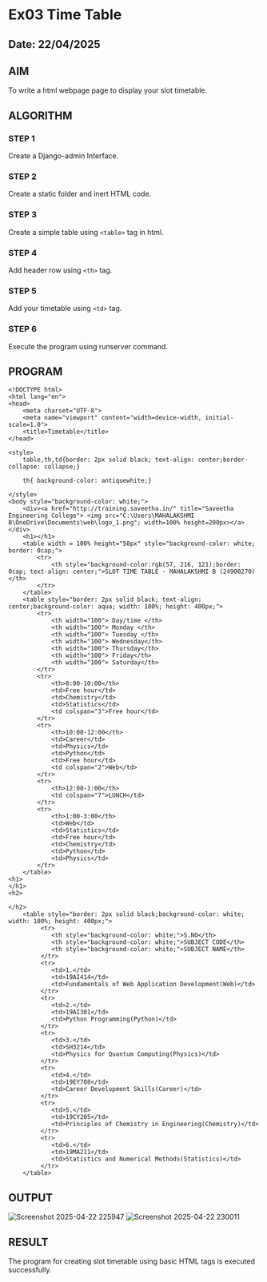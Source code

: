 # Ex03 Time Table
## Date: 22/04/2025

## AIM
To write a html webpage page to display your slot timetable.

## ALGORITHM
### STEP 1
Create a Django-admin Interface.

### STEP 2
Create a static folder and inert HTML code.

### STEP 3
Create a simple table using ```<table>``` tag in html.

### STEP 4
Add header row using ```<th>``` tag.

### STEP 5
Add your timetable using ```<td>``` tag.

### STEP 6
Execute the program using runserver command.

## PROGRAM
```
<!DOCTYPE html>
<html lang="en">
<head>
    <meta charset="UTF-8">
    <meta name="viewport" content="width=device-width, initial-scale=1.0">
    <title>Timetable</title>
</head>
 
<style>
    table,th,td{border: 2px solid black; text-align: center;border-collapse: collapse;}
    
    th{ background-color: antiquewhite;}
    
</style>    
<body style="background-color: white;">
    <div><a href="http://training.saveetha.in/" title="Saveetha Engineering College"> <img src="C:\Users\MAHALAKSHMI B\OneDrive\Documents\web\logo_1.png"; width=100% height=200px></a></div>
    <h1></h1>
    <table width = 100% height="50px" style="background-color: white; border: 0cap;">
        <tr>
            <th style="background-color:rgb(57, 216, 121);border: 0cap; text-align: center;">SLOT TIME TABLE - MAHALAKSHMI B (24900270)</th>
        </tr>  
    </table> 
    <table style="border: 2px solid black; text-align: center;background-color: aqua; width: 100%; height: 400px;">
        <tr>
            <th width="100"> Day/time </th>
            <th width="100"> Monday </th>
            <th width="100"> Tuesday </th>
            <th width="100"> Wednesday</th>
            <th width="100"> Thursday</th>
            <th width="100"> Friday</th>
            <th width="100"> Saturday</th>
        </tr>
        <tr>
            <th>8:00-10:00</th>
            <td>Free hour</td>
            <td>Chemistry</td>
            <td>Statistics</td>
            <td colspan="3">Free hour</td>
        </tr>
        <tr>
            <th>10:00-12:00</th>
            <td>Career</td>
            <td>Physics</td>
            <td>Python</td>
            <td>Free hour</td>
            <td colspan="2">Web</td>
        </tr>
        <tr>
            <th>12:00-1:00</th>
            <td colspan="7">LUNCH</td>
        </tr>
        <tr>
            <th>1:00-3:00</th>
            <td>Web</td>
            <td>Statistics</td>
            <td>Free hour</td>
            <td>Chemistry</td>
            <td>Python</td>
            <td>Physics</td>
        </tr>
    </table>
<h1>
</h1>
<h2>
    
</h2>
    <table style="border: 2px solid black;background-color: white; width: 100%; height: 400px;">
         <tr>
            <th style="background-color: white;">S.NO</th>
            <th style="background-color: white;">SUBJECT CODE</th>
            <th style="background-color: white;">SUBJECT NAME</th>
         </tr>
         <tr> 
            <td>1.</td>
            <td>19AI414</td>
            <td>Fundamentals of Web Application Development(Web)</td>
         </tr>
         <tr>
            <td>2.</td>
            <td>19AI301</td>
            <td>Python Programming(Python)</td>
         </tr>
         <tr>
            <td>3.</td>
            <td>SH3214</td>
            <td>Physics for Quantum Computing(Physics)</td>
         </tr>
         <tr>
            <td>4.</td>
            <td>19EY708</td>
            <td>Career Development Skills(Career)</td>
         </tr>
         <tr>
            <td>5.</td>
            <td>19CY205</td>
            <td>Principles of Chemistry in Engineering(Chemistry)</td>
         </tr>
         <tr>
            <td>6.</td>
            <td>19MA211</td>
            <td>Statistics and Numerical Methods(Statistics)</td>
         </tr>
    </table>
```

## OUTPUT
![Screenshot 2025-04-22 225947](https://github.com/user-attachments/assets/885c3695-1368-45e0-b0b0-83ebb8c5292b)
![Screenshot 2025-04-22 230011](https://github.com/user-attachments/assets/fe2f9487-4922-4b50-a150-cf2d089e4404)


## RESULT
The program for creating slot timetable using basic HTML tags is executed successfully.
